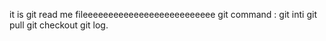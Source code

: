 it is git read me fileeeeeeeeeeeeeeeeeeeeeeeeee
git command :
git inti
git pull
git checkout
git log.

